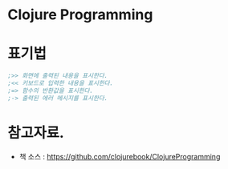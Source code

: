 Clojure Programming
=========================

# 표기법
```clojure
;>> 화면에 출력된 내용을 표시한다.
;<< 키보드로 입력한 내용을 표시한다.
;=> 함수의 반환값을 표시한다.
;-> 출력된 에러 메시지를 표시한다.
```

# 참고자료.
* 책 소스 : https://github.com/clojurebook/ClojureProgramming

